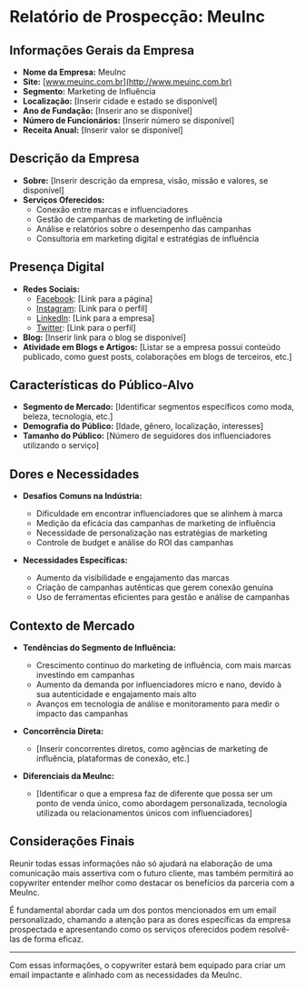 # Relatório de Prospecção: MeuInc

## Informações Gerais da Empresa
- **Nome da Empresa:** MeuInc
- **Site:** [www.meuinc.com.br](http://www.meuinc.com.br)
- **Segmento:** Marketing de Influência
- **Localização:** [Inserir cidade e estado se disponível]
- **Ano de Fundação:** [Inserir ano se disponível]
- **Número de Funcionários:** [Inserir número se disponível]
- **Receita Anual:** [Inserir valor se disponível]

## Descrição da Empresa
- **Sobre:** [Inserir descrição da empresa, visão, missão e valores, se disponível]
- **Serviços Oferecidos:** 
  - Conexão entre marcas e influenciadores
  - Gestão de campanhas de marketing de influência
  - Análise e relatórios sobre o desempenho das campanhas
  - Consultoria em marketing digital e estratégias de influência

## Presença Digital
- **Redes Sociais:**
  - [Facebook](#): [Link para a página]
  - [Instagram](#): [Link para o perfil]
  - [LinkedIn](#): [Link para a empresa]
  - [Twitter](#): [Link para o perfil]
- **Blog:** [Inserir link para o blog se disponível]
- **Atividade em Blogs e Artigos:** [Listar se a empresa possui conteúdo publicado, como guest posts, colaborações em blogs de terceiros, etc.]

## Características do Público-Alvo
- **Segmento de Mercado:** [Identificar segmentos específicos como moda, beleza, tecnologia, etc.]
- **Demografia do Público:** [Idade, gênero, localização, interesses]
- **Tamanho do Público:** [Número de seguidores dos influenciadores utilizando o serviço]

## Dores e Necessidades
- **Desafios Comuns na Indústria:**
  - Dificuldade em encontrar influenciadores que se alinhem à marca
  - Medição da eficácia das campanhas de marketing de influência
  - Necessidade de personalização nas estratégias de marketing
  - Controle de budget e análise do ROI das campanhas

- **Necessidades Específicas:**
  - Aumento da visibilidade e engajamento das marcas
  - Criação de campanhas autênticas que gerem conexão genuína
  - Uso de ferramentas eficientes para gestão e análise de campanhas

## Contexto de Mercado
- **Tendências do Segmento de Influência:**
  - Crescimento contínuo do marketing de influência, com mais marcas investindo em campanhas
  - Aumento da demanda por influenciadores micro e nano, devido à sua autenticidade e engajamento mais alto
  - Avanços em tecnologia de análise e monitoramento para medir o impacto das campanhas

- **Concorrência Direta:**
  - [Inserir concorrentes diretos, como agências de marketing de influência, plataformas de conexão, etc.]
- **Diferenciais da MeuInc:**
  - [Identificar o que a empresa faz de diferente que possa ser um ponto de venda único, como abordagem personalizada, tecnologia utilizada ou relacionamentos únicos com influenciadores]

## Considerações Finais
Reunir todas essas informações não só ajudará na elaboração de uma comunicação mais assertiva com o futuro cliente, mas também permitirá ao copywriter entender melhor como destacar os benefícios da parceria com a MeuInc. 

É fundamental abordar cada um dos pontos mencionados em um email personalizado, chamando a atenção para as dores específicas da empresa prospectada e apresentando como os serviços oferecidos podem resolvê-las de forma eficaz. 

---

Com essas informações, o copywriter estará bem equipado para criar um email impactante e alinhado com as necessidades da MeuInc.